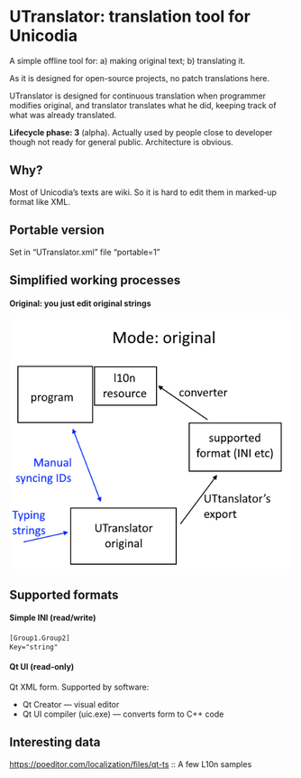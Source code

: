 # UTranslator: translation tool for Unicodia

A simple offline tool for: a) making original text; b) translating it.

As it is designed for open-source projects, no patch translations here.

UTranslator is designed for continuous translation when programmer modifies original, and translator translates what he did, keeping track of what was already translated.

**Lifecycle phase: 3** (alpha). Actually used by people close to developer though not ready for general public. Architecture is obvious.

## Why?

Most of Unicodia’s texts are wiki. So it is hard to edit them in marked-up format like XML.

## Portable version

Set in “UTranslator.xml” file “portable=1”

## Simplified working processes

#### Original: you just edit original strings
![Mode:original](docs/pix/original.png)

## Supported formats

#### Simple INI (read/write)

```
[Group1.Group2]
Key="string"
```

#### Qt UI (read-only)

Qt XML form. Supported by software:
* Qt Creator — visual editor
* Qt UI compiler (uic.exe) — converts form to C++ code

## Interesting data

https://poeditor.com/localization/files/qt-ts :: A few L10n samples